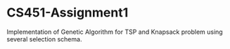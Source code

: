# CS451-Assignment1
Implementation of Genetic Algorithm for TSP and Knapsack problem using several selection schema. 
